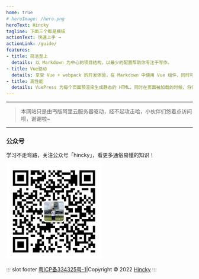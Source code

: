 ```yaml
---
home: true
# heroImage: /hero.png
heroText: Hincky
tagline: 下面三个都是模板
actionText: 快速上手 →
actionLink: /guide/
features:
- title: 简洁至上
  details: 以 Markdown 为中心的项目结构，以最少的配置帮助你专注于写作。
- title: Vue驱动
  details: 享受 Vue + webpack 的开发体验，在 Markdown 中使用 Vue 组件，同时可以使用 Vue 来开发自定义主题。
- title: 高性能
  details: VuePress 为每个页面预渲染生成静态的 HTML，同时在页面被加载的时候，将作为 SPA 运行。
---
```


---
> 本网站只是由丐版阿里云服务器驱动，经不起攻击哈，小伙伴们悠着点访问呗，谢谢啦~
---

### 公众号

学习不走弯路，关注公众号「hincky」，看更多通俗易懂的知识！

![img](./img/hincky-ERcode-28KB.jpg)






::: slot footer
[粤ICP备334325号-1](https://beian.miit.gov.cn/)|Copyright © 2022 [Hincky](https://github.com/hincky) 
:::